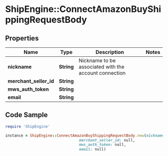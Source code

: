 # ShipEngine::ConnectAmazonBuyShippingRequestBody

## Properties

Name | Type | Description | Notes
------------ | ------------- | ------------- | -------------
**nickname** | **String** | Nickname to be associated with the account connection | 
**merchant_seller_id** | **String** |  | 
**mws_auth_token** | **String** |  | 
**email** | **String** |  | 

## Code Sample

```ruby
require 'ShipEngine'

instance = ShipEngine::ConnectAmazonBuyShippingRequestBody.new(nickname: Test Amazon Buy Shipping,
                                 merchant_seller_id: null,
                                 mws_auth_token: null,
                                 email: null)
```


